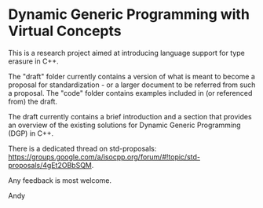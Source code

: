 Dynamic Generic Programming with Virtual Concepts
================

This is a research project aimed at introducing language support for type erasure in C++.

The "draft" folder currently contains a version of what is meant to become a proposal for standardization - or a larger document to be referred from such a proposal. The "code" folder contains examples included in (or referenced from) the draft.

The draft currently contains a brief introduction and a section that provides an overview of the existing solutions for Dynamic Generic Programming (DGP) in C++.

There is a dedicated thread on std-proposals: https://groups.google.com/a/isocpp.org/forum/#!topic/std-proposals/4gEt2OBbSQM.

Any feedback is most welcome.

Andy
